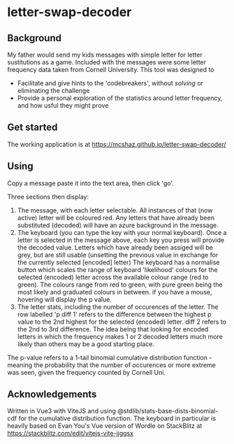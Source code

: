# letter-swap-decoder

## Background
My father would send my kids messages with simple letter for letter sustitutions
as a game. Included with the messages were some letter frequency data taken from Cornell University.
This tool was designed to
- Facilitate and give hints to the 'codebreakers', without _solving_ or eliminating the challenge 
- Provide a personal exploration of the statistics around letter frequency,
and how usful they might prove

## Get started
The working application is at https://mcshaz.github.io/letter-swap-decoder/

## Using
Copy a message paste it into the text area, then click 'go'. 

Three sections then display:
1) The message, with each letter selectable. All instances of that (now active) 
letter will be coloured red.
Any letters that have already been substituted (decoded) will have an azure background in the message.
2) The keyboard (you can type the key with your normal keyboard). Once a letter is selected in the message above, each key you press will provide the decoded value. Letters which have already been assiged will be grey, but are still usable (unsetting the previous value in exchange for the currently selected [encoded] letter)
The keyboard has a normalise button which scales the range of keyboard 'likelihood' colours for the selected (encoded) letter across the available colour range (red to green). The colours range from red to green, with pure green being the most likely and graduated colours in between. if you have a mouse, hovering will display the p value.
3) The letter stats, including the number of occurences of the letter. The row 
labelled 'p diff 1' refers to the difference between the highest p value to the 2nd highest 
for the selected (encoded) letter.
diff 2 refers to the 2nd to 3rd difference. The idea being that looking for encoded letters in which
the frequency makes 1 or 2 decoded letters much more likely than others may be a good starting place.

The p-value refers to a 1-tail binomial cumulative distribution function - meaning the probability that the number of occurences or more extreme was seen, given the frequency counted by Cornell Uni.

## Acknowledgements
Written in Vue3 with ViteJS and using @stdlib/stats-base-dists-binomial-cdf for
the cumulative distribution function. The keyboard in particular is heavily 
based on Evan You's Vue version of Wordle on StackBlitz at https://stackblitz.com/edit/vitejs-vite-jjggsx
